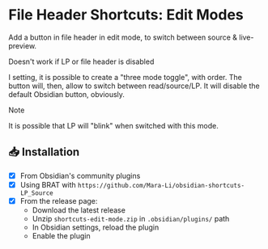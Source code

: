 # File Header Shortcuts: Edit Modes

Add a button in file header in edit mode, to switch between source & live-preview.

Doesn't work if LP or file header is disabled

I setting, it is possible to create a "three mode toggle", with order. The button will, then, allow to switch between read/source/LP. It will disable the default Obsidian button, obviously.

> [!note]
> It is possible that LP will "blink" when switched with this mode.

## 📥 Installation

- [x] From Obsidian's community plugins
- [x] Using BRAT with `https://github.com/Mara-Li/obsidian-shortcuts-LP_Source`
- [x] From the release page: 
    - Download the latest release
    - Unzip `shortcuts-edit-mode.zip` in `.obsidian/plugins/` path
    - In Obsidian settings, reload the plugin
    - Enable the plugin
